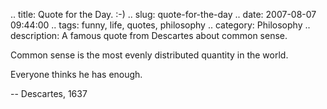 .. title: Quote for the Day. :-)
.. slug: quote-for-the-day
.. date: 2007-08-07 09:44:00
.. tags: funny, life, quotes, philosophy
.. category: Philosophy
.. description: A famous quote from Descartes about common sense.

Common sense is the most evenly distributed quantity in the world.

Everyone thinks he has enough.

-- Descartes, 1637
